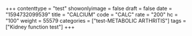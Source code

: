 +++
contenttype = "test"
showonlyimage = false
draft = false
date = "1594732099539"
title = "CALCIUM"
code = "CALC"
rate = "200"
hc = "100"
weight = 55579
categories = ["test-METABOLIC ARTHRITIS"]
tags = ["Kidney function test"]
+++

